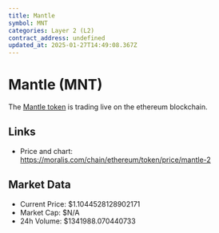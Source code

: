```yaml
---
title: Mantle
symbol: MNT
categories: Layer 2 (L2)
contract_address: undefined
updated_at: 2025-01-27T14:49:08.367Z
---
```


# Mantle (MNT)
The [Mantle token](https://moralis.com/chain/ethereum/token/price/mantle-2) is trading live on the ethereum blockchain.

## Links
- Price and chart: https://moralis.com/chain/ethereum/token/price/mantle-2

## Market Data
- Current Price: $1.1044528128902171
- Market Cap: $N/A
- 24h Volume: $1341988.070440733
